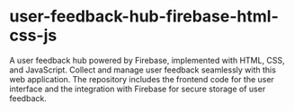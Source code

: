 # user-feedback-hub-firebase-html-css-js
A user feedback hub powered by Firebase, implemented with HTML, CSS, and JavaScript. Collect and manage user feedback seamlessly with this web application. The repository includes the frontend code for the user interface and the integration with Firebase for secure storage of user feedback. 
